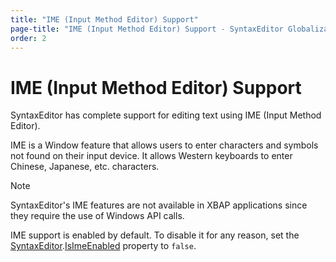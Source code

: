 ```yaml
---
title: "IME (Input Method Editor) Support"
page-title: "IME (Input Method Editor) Support - SyntaxEditor Globalization and Accessibility"
order: 2
---
```

# IME (Input Method Editor) Support

SyntaxEditor has complete support for editing text using IME (Input Method Editor).

IME is a Window feature that allows users to enter characters and symbols not found on their input device.  It allows Western keyboards to enter Chinese, Japanese, etc. characters.

> [!NOTE]
> SyntaxEditor's IME features are not available in XBAP applications since they require the use of Windows API calls.

IME support is enabled by default.  To disable it for any reason, set the [SyntaxEditor](xref:@ActiproUIRoot.Controls.SyntaxEditor.SyntaxEditor).[IsImeEnabled](xref:@ActiproUIRoot.Controls.SyntaxEditor.SyntaxEditor.IsImeEnabled) property to `false`.
